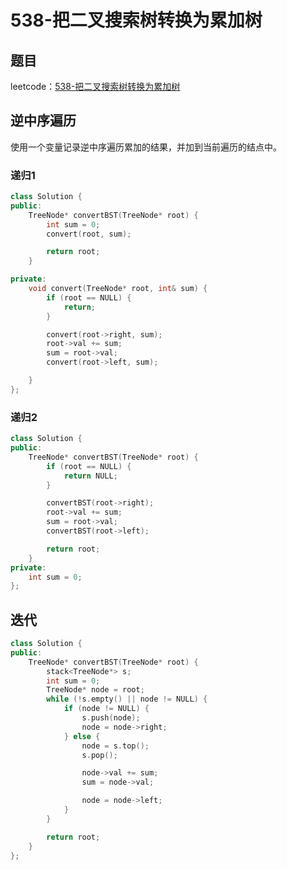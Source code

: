 # 538-把二叉搜索树转换为累加树

## 题目

leetcode：[538-把二叉搜索树转换为累加树](https://leetcode-cn.com/problems/convert-bst-to-greater-tree/)

## 逆中序遍历

使用一个变量记录逆中序遍历累加的结果，并加到当前遍历的结点中。

### 递归1

```c++
class Solution {
public:
    TreeNode* convertBST(TreeNode* root) {
        int sum = 0;
        convert(root, sum);

        return root;
    }

private:
    void convert(TreeNode* root, int& sum) {
        if (root == NULL) {
            return;
        }

        convert(root->right, sum);
        root->val += sum;
        sum = root->val;
        convert(root->left, sum);

    }
};
```

### 递归2

```c++
class Solution {
public:
    TreeNode* convertBST(TreeNode* root) {
        if (root == NULL) {
            return NULL;
        }

        convertBST(root->right);
        root->val += sum;
        sum = root->val;
        convertBST(root->left);

        return root;
    }
private:
    int sum = 0;
};
```

## 迭代

```c++
class Solution {
public:
    TreeNode* convertBST(TreeNode* root) {
        stack<TreeNode*> s;
        int sum = 0;
        TreeNode* node = root;
        while (!s.empty() || node != NULL) {
            if (node != NULL) {
                s.push(node);
                node = node->right;
            } else {
                node = s.top();
                s.pop();

                node->val += sum;
                sum = node->val;

                node = node->left;
            }
        }

        return root;
    }
};
```

